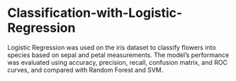# Classification-with-Logistic-Regression
Logistic Regression was used on the iris dataset to classify flowers into species based on sepal and petal measurements. The model’s performance was evaluated using accuracy, precision, recall, confusion matrix, and ROC curves, and compared with Random Forest and SVM.
